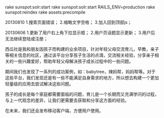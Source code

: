 rake sunspot:solr:start 
rake sunspot:solr:start RAILS_ENV=production
rake sunspot:reindex
rake assets:precompile

20130810
1.搜索页面错误；
2.缩略文字空格；
3.加入回到顶部js；

20130606
1.更新了用户右上角下拉显示框；
2.用户页话题显示更新；
3.用户后无法继续登陆或注册；

西瓜社是我和朋友因孩子而构建的业余项目，针对年轻父母交流育儿，早教，亲子等相关信息的社区，通过该平台分享孩子生活的点滴，交流相关经验，分享亲子相关的一些兴趣爱好，帮助年轻父母解决孩子成长过程中的一些问题。

期间我们也发现了一系列的成功案例，如：babytree，辣妈帮，妈妈帮等。对于这些平台，我们发现还是有一些不能满足自身需求的地方，所以想去构建一个更加轻量级的应用去尝试解决这些问题。

孩子的成长是每个家庭都需要面临的问题，育儿是一个长期而又充满学问的过程，与上一代观念的差异，让我们更需要去获取和分享这方面的经验。

在未来，我们还会发布移动客户端，方便用户使用。


